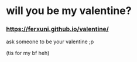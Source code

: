 # will you be my valentine?
### https://ferxuni.github.io/valentine/
ask someone to be your valentine ;p

(tis for my bf heh)
